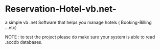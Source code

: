 # Reservation-Hotel-vb.net-
a simple vb .net Software that helps you manage hotels ( Booking-Billing ...etc)




NOTE :
to test the project please do make sure your system is able to read .accdb databases.
